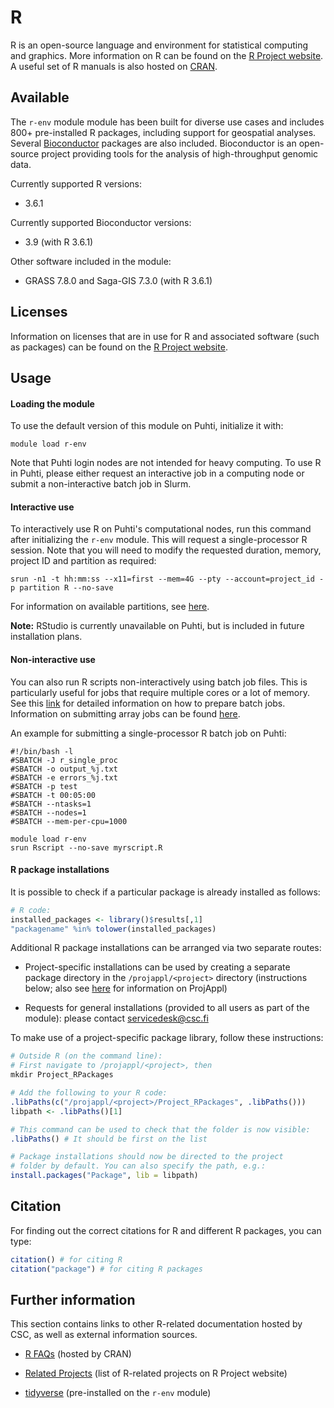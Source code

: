 # R

R is an open-source language and environment for statistical computing and graphics. More information on R can be found on the [R Project website](https://www.r-project.org/about.html). A useful set of R manuals is also hosted on [CRAN](https://cran.r-project.org/manuals.html).

## Available

The `r-env` module module has been built for diverse use cases and includes 800+ pre-installed R packages, including support for geospatial analyses. Several [Bioconductor](https://www.bioconductor.org/) packages are also included. Bioconductor is an open-source project providing tools for the analysis of high-throughput genomic data.

Currently supported R versions:

- 3.6.1

Currently supported Bioconductor versions:

- 3.9 (with R 3.6.1)

Other software included in the module:

- GRASS 7.8.0 and Saga-GIS 7.3.0 (with R 3.6.1)

## Licenses

Information on licenses that are in use for R and associated software (such as packages) can be found on the [R Project website](https://www.r-project.org/Licenses/).

## Usage

#### Loading the module

To use the default version of this module on Puhti, initialize it with:

```
module load r-env
```

Note that Puhti login nodes are not intended for heavy computing. To use R in Puhti, please either request an interactive job in a computing node or submit a non-interactive batch job in Slurm. 

#### Interactive use

To interactively use R on Puhti's computational nodes, run this command after initializing the `r-env` module. This will request a single-processor R session. Note that you will need to modify the requested duration, memory, project ID and partition as required:

```
srun -n1 -t hh:mm:ss --x11=first --mem=4G --pty --account=project_id -p partition R --no-save 
```

For information on available partitions, see [here](https://docs.csc.fi/#computing/running/batch-job-partitions/#puhti-partitions).

**Note:** RStudio is currently unavailable on Puhti, but is included in future installation plans.

#### Non-interactive use

You can also run R scripts non-interactively using batch job files. This is particularly useful for jobs that require multiple cores or a lot of memory. See this [link](https://docs.csc.fi/#computing/running/creating-job-scripts/) for detailed information on how to prepare batch jobs. Information on submitting array jobs can be found [here](https://docs.csc.fi/#computing/running/array-jobs/).

An example for submitting a single-processor R batch job on Puhti:

```
#!/bin/bash -l
#SBATCH -J r_single_proc
#SBATCH -o output_%j.txt
#SBATCH -e errors_%j.txt
#SBATCH -p test
#SBATCH -t 00:05:00
#SBATCH --ntasks=1
#SBATCH --nodes=1
#SBATCH --mem-per-cpu=1000

module load r-env
srun Rscript --no-save myrscript.R
```

#### R package installations

It is possible to check if a particular package is already installed as follows:

```r
# R code:
installed_packages <- library()$results[,1]
"packagename" %in% tolower(installed_packages)
```

Additional R package installations can be arranged via two separate routes:

- Project-specific installations can be used by creating a separate package directory in the `/projappl/<project>` directory (instructions below; also see [here](https://docs.csc.fi/#computing/disk/#projappl-directory) for information on ProjAppl)

- Requests for general installations (provided to all users as part of the module): please contact [servicedesk@csc.fi](mailto:servicedesk@csc.fi)

To make use of a project-specific package library, follow these instructions:

```r
# Outside R (on the command line):
# First navigate to /projappl/<project>, then
mkdir Project_RPackages

# Add the following to your R code:
.libPaths(c("/projappl/<project>/Project_RPackages", .libPaths()))
libpath <- .libPaths()[1]

# This command can be used to check that the folder is now visible:
.libPaths() # It should be first on the list

# Package installations should now be directed to the project
# folder by default. You can also specify the path, e.g.:
install.packages("Package", lib = libpath)
```

## Citation

For finding out the correct citations for R and different R packages, you can type:

```r
citation() # for citing R
citation("package") # for citing R packages
```

## Further information

This section contains links to other R-related documentation hosted by CSC, as well as external information sources.

- [R FAQs](https://cran.r-project.org/faqs.html) (hosted by CRAN)

- [Related Projects](https://www.r-project.org/other-projects.html) (list of R-related projects on R Project website)

- [tidyverse](https://www.tidyverse.org/) (pre-installed on the `r-env` module)
